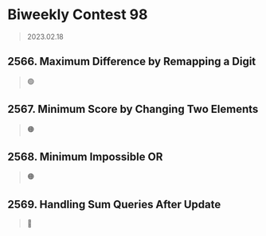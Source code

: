 # Biweekly Contest 98
> 2023.02.18

## 2566. Maximum Difference by Remapping a Digit

> :green_circle:

## 2567. Minimum Score by Changing Two Elements

> :orange_circle:

## 2568. Minimum Impossible OR

> :orange_circle:

## 2569. Handling Sum Queries After Update

> :red_circle:

